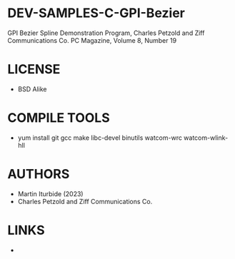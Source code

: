 # DEV-SAMPLES-C-GPI-Bezier
GPI Bezier Spline Demonstration Program, Charles Petzold and Ziff Communications Co. PC Magazine, Volume 8, Number 19

LICENSE
===============
* BSD Alike

COMPILE TOOLS
===============
* yum install git gcc make libc-devel binutils watcom-wrc watcom-wlink-hll
 
AUTHORS
===============
* Martin Iturbide (2023)
* Charles Petzold and Ziff Communications Co.

LINKS
===============
* 
